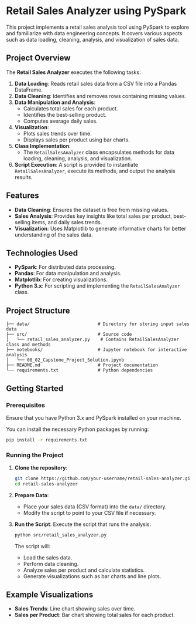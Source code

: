 

# Retail Sales Analyzer using PySpark

This project implements a retail sales analysis tool using PySpark to explore and familiarize with data engineering concepts. It covers various aspects such as data loading, cleaning, analysis, and visualization of sales data.

## Project Overview

The **Retail Sales Analyzer** executes the following tasks:

1. **Data Loading**: Reads retail sales data from a CSV file into a Pandas DataFrame.
2. **Data Cleaning**: Identifies and removes rows containing missing values.
3. **Data Manipulation and Analysis**:
    - Calculates total sales for each product.
    - Identifies the best-selling product.
    - Computes average daily sales.
4. **Visualization**:
    - Plots sales trends over time.
    - Displays sales per product using bar charts.
5. **Class Implementation**:
    - The `RetailSalesAnalyzer` class encapsulates methods for data loading, cleaning, analysis, and visualization.
6. **Script Execution**: A script is provided to instantiate `RetailSalesAnalyzer`, execute its methods, and output the analysis results.

## Features

- **Data Cleaning**: Ensures the dataset is free from missing values.
- **Sales Analysis**: Provides key insights like total sales per product, best-selling items, and daily sales trends.
- **Visualization**: Uses Matplotlib to generate informative charts for better understanding of the sales data.

## Technologies Used

- **PySpark**: For distributed data processing.
- **Pandas**: For data manipulation and analysis.
- **Matplotlib**: For creating visualizations.
- **Python 3.x**: For scripting and implementing the `RetailSalesAnalyzer` class.

## Project Structure

```
├── data/                          # Directory for storing input sales data
├── src/                           # Source code
│   └── retail_sales_analyzer.py    # Contains RetailSalesAnalyzer class and methods
├── notebooks/                     # Jupyter notebook for interactive analysis
│   └── 08_02_Capstone_Project_Solution.ipynb
├── README.md                      # Project documentation
└── requirements.txt               # Python dependencies
```

## Getting Started

### Prerequisites

Ensure that you have Python 3.x and PySpark installed on your machine.

You can install the necessary Python packages by running:

```bash
pip install -r requirements.txt
```

### Running the Project

1. **Clone the repository**:
   ```bash
   git clone https://github.com/your-username/retail-sales-analyzer.git
   cd retail-sales-analyzer
   ```

2. **Prepare Data**:
    - Place your sales data (CSV format) into the `data/` directory.
    - Modify the script to point to your CSV file if necessary.

3. **Run the Script**:
   Execute the script that runs the analysis:
   ```bash
   python src/retail_sales_analyzer.py
   ```

   The script will:
    - Load the sales data.
    - Perform data cleaning.
    - Analyze sales per product and calculate statistics.
    - Generate visualizations such as bar charts and line plots.

## Example Visualizations

- **Sales Trends**: Line chart showing sales over time.
- **Sales per Product**: Bar chart showing total sales for each product.

